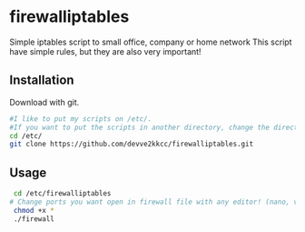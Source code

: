 # firewalliptables
Simple iptables script to small office, company or home network
This script have simple rules, but they are also very important!

## Installation
Download with git.
```bash
#I like to put my scripts on /etc/.
#If you want to put the scripts in another directory, change the directory in the firewall-restart file
cd /etc/
git clone https://github.com/devve2kkcc/firewalliptables.git
```
## Usage
```bash
 cd /etc/firewalliptables
# Change ports you want open in firewall file with any editor! (nano, vi, vim)
 chmod +x *
 ./firewall
```
